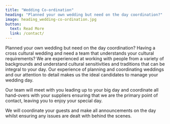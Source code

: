 ```yaml
---
title: "Wedding Co-ordination"
heading: "Planned your own wedding but need on the day coordination?"
image: heading_wedding-co-ordination.jpg
button:
  text: Read More
  link: /contact/
---
```


Planned your own wedding but need on the day coordination? Having a cross cultural wedding and need a team that understands your cultural requirements? We are experienced at working with people from a variety of backgrounds and understand cultural sensitivities and traditions that can be integral to your day. Our experience of planning and coordinating weddings and our attention to detail makes us the ideal candidates to manage your wedding day.

Our team will meet with you leading up to your big day and coordinate all hand-overs with your suppliers ensuring that we are the primary point of contact, leaving you to enjoy your special day.

We will coordinate your guests and make all announcements on the day whilst ensuring any issues are dealt with behind the scenes.
